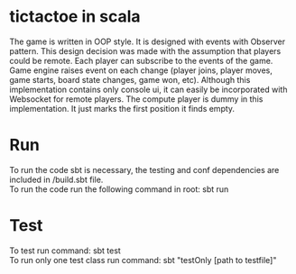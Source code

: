 # tictactoe in scala

The game is written in OOP style.
It is designed with events with Observer pattern. 
This design decision was made with the assumption that players could be remote.
Each player can subscribe to the events of the game. Game engine raises event on each change (player joins, player moves, game starts, board state changes, game won, etc).
Although this implementation contains only console ui, it can easily be incorporated with Websocket for remote players.
The compute player is dummy in this implementation. It just marks the first position it finds empty.


# Run
To run the code sbt is necessary, the testing and conf dependencies are included in /build.sbt file.<br/>
To run the code run the following command in root: sbt run


# Test
To test run command: sbt test<br/>
To run only one test class run command: sbt "testOnly [path to testfile]"